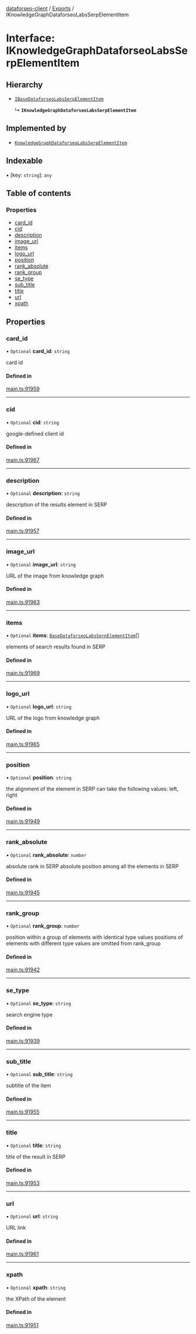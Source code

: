 [dataforseo-client](../README.md) / [Exports](../modules.md) / IKnowledgeGraphDataforseoLabsSerpElementItem

# Interface: IKnowledgeGraphDataforseoLabsSerpElementItem

## Hierarchy

- [`IBaseDataforseoLabsSerpElementItem`](IBaseDataforseoLabsSerpElementItem.md)

  ↳ **`IKnowledgeGraphDataforseoLabsSerpElementItem`**

## Implemented by

- [`KnowledgeGraphDataforseoLabsSerpElementItem`](../classes/KnowledgeGraphDataforseoLabsSerpElementItem.md)

## Indexable

▪ [key: `string`]: `any`

## Table of contents

### Properties

- [card\_id](IKnowledgeGraphDataforseoLabsSerpElementItem.md#card_id)
- [cid](IKnowledgeGraphDataforseoLabsSerpElementItem.md#cid)
- [description](IKnowledgeGraphDataforseoLabsSerpElementItem.md#description)
- [image\_url](IKnowledgeGraphDataforseoLabsSerpElementItem.md#image_url)
- [items](IKnowledgeGraphDataforseoLabsSerpElementItem.md#items)
- [logo\_url](IKnowledgeGraphDataforseoLabsSerpElementItem.md#logo_url)
- [position](IKnowledgeGraphDataforseoLabsSerpElementItem.md#position)
- [rank\_absolute](IKnowledgeGraphDataforseoLabsSerpElementItem.md#rank_absolute)
- [rank\_group](IKnowledgeGraphDataforseoLabsSerpElementItem.md#rank_group)
- [se\_type](IKnowledgeGraphDataforseoLabsSerpElementItem.md#se_type)
- [sub\_title](IKnowledgeGraphDataforseoLabsSerpElementItem.md#sub_title)
- [title](IKnowledgeGraphDataforseoLabsSerpElementItem.md#title)
- [url](IKnowledgeGraphDataforseoLabsSerpElementItem.md#url)
- [xpath](IKnowledgeGraphDataforseoLabsSerpElementItem.md#xpath)

## Properties

### card\_id

• `Optional` **card\_id**: `string`

card id

#### Defined in

[main.ts:91959](https://github.com/dataforseo/TypeScriptClient/blob/7ca1aa4/main.ts#L91959)

___

### cid

• `Optional` **cid**: `string`

google-defined client id

#### Defined in

[main.ts:91967](https://github.com/dataforseo/TypeScriptClient/blob/7ca1aa4/main.ts#L91967)

___

### description

• `Optional` **description**: `string`

description of the results element in SERP

#### Defined in

[main.ts:91957](https://github.com/dataforseo/TypeScriptClient/blob/7ca1aa4/main.ts#L91957)

___

### image\_url

• `Optional` **image\_url**: `string`

URL of the image from knowledge graph

#### Defined in

[main.ts:91963](https://github.com/dataforseo/TypeScriptClient/blob/7ca1aa4/main.ts#L91963)

___

### items

• `Optional` **items**: [`BaseDataforseoLabsSerpElementItem`](../classes/BaseDataforseoLabsSerpElementItem.md)[]

elements of search results found in SERP

#### Defined in

[main.ts:91969](https://github.com/dataforseo/TypeScriptClient/blob/7ca1aa4/main.ts#L91969)

___

### logo\_url

• `Optional` **logo\_url**: `string`

URL of the logo from knowledge graph

#### Defined in

[main.ts:91965](https://github.com/dataforseo/TypeScriptClient/blob/7ca1aa4/main.ts#L91965)

___

### position

• `Optional` **position**: `string`

the alignment of the element in SERP
can take the following values:
left, right

#### Defined in

[main.ts:91949](https://github.com/dataforseo/TypeScriptClient/blob/7ca1aa4/main.ts#L91949)

___

### rank\_absolute

• `Optional` **rank\_absolute**: `number`

absolute rank in SERP
absolute position among all the elements in SERP

#### Defined in

[main.ts:91945](https://github.com/dataforseo/TypeScriptClient/blob/7ca1aa4/main.ts#L91945)

___

### rank\_group

• `Optional` **rank\_group**: `number`

position within a group of elements with identical type values
positions of elements with different type values are omitted from rank_group

#### Defined in

[main.ts:91942](https://github.com/dataforseo/TypeScriptClient/blob/7ca1aa4/main.ts#L91942)

___

### se\_type

• `Optional` **se\_type**: `string`

search engine type

#### Defined in

[main.ts:91939](https://github.com/dataforseo/TypeScriptClient/blob/7ca1aa4/main.ts#L91939)

___

### sub\_title

• `Optional` **sub\_title**: `string`

subtitle of the item

#### Defined in

[main.ts:91955](https://github.com/dataforseo/TypeScriptClient/blob/7ca1aa4/main.ts#L91955)

___

### title

• `Optional` **title**: `string`

title of the result in SERP

#### Defined in

[main.ts:91953](https://github.com/dataforseo/TypeScriptClient/blob/7ca1aa4/main.ts#L91953)

___

### url

• `Optional` **url**: `string`

URL link

#### Defined in

[main.ts:91961](https://github.com/dataforseo/TypeScriptClient/blob/7ca1aa4/main.ts#L91961)

___

### xpath

• `Optional` **xpath**: `string`

the XPath of the element

#### Defined in

[main.ts:91951](https://github.com/dataforseo/TypeScriptClient/blob/7ca1aa4/main.ts#L91951)
